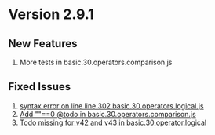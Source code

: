 # Version 2.9.1 


##  New Features

1. More tests in basic.30.operators.comparison.js



## Fixed Issues

1. [syntax error on line line 302 basic.30.operators.logical.js](https://github.com/vishalz/hello-js/issues/3)
1. [Add ""==0 @todo in basic.30.operators.comparison.js](https://github.com/vishalz/hello-js/issues/4)
1. [Todo missing for v42 and v43 in basic.30.operator.logical](https://github.com/vishalz/hello-js/issues/1)



